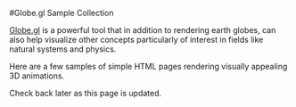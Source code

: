 #Globe.gl Sample Collection

[Globe.gl](https://github.com/vasturiano/globe.gl) is a powerful tool that in addition to rendering earth globes, can also help visualize other concepts particularly of interest in fields like natural systems and physics.

Here are a few samples of simple HTML pages rendering visually appealing 3D animations.

Check back later as this page is updated.
